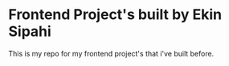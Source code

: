 # Frontend Project's built by Ekin Sipahi
This is my repo for my frontend project's that i've built before.
